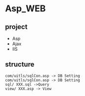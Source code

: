 # Asp_WEB

## project
- Asp  
- Ajax
- IIS

## structure
```
com/uitls/sqlCon.asp -> DB Setting
com/uitls/sqlCon.asp -> DB Setting
sql/ XXX.sql ->Query 
view/ XXX.asp -> View
```
